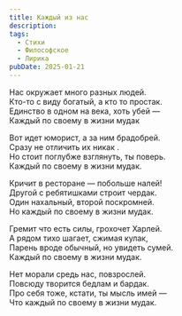```yaml
---
title: Каждый из нас
description:
tags:
  - Стихи
  - Философское
  - Лирика
pubDate: 2025-01-21
---
```


Нас окружает много разных людей.  
Кто-то с виду богатый, а кто то простак.  
Единство в одном на века, хоть убей —  
Каждый по своему в жизни мудак

Вот идет юморист, а за ним брадобрей.  
Сразу не отличить их никак .  
Но стоит поглубже взглянуть, ты поверь.  
Каждый по своему в жизни мудак.

Кричит в ресторане — побольше налей!  
Другой с ребятишками строит чердак.  
Один нахальный, второй поскромней.  
Но каждый по своему в жизни мудак.

Гремит что есть силы, грохочет Харлей.  
А рядом тихо шагает, сжимая кулак,  
Парень вроде обычный, но увидеть сумей.  
Каждый по своему в жизни мудак.

Нет морали средь нас, повзрослей.  
Повсюду творится бедлам и бардак.  
Про себя тоже, кстати, ты мысль имей —  
Что каждый по своему в жизни мудак.